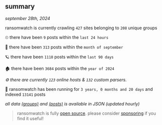 
## summary
_september 28th, 2024_

ransomwatch is currently crawling `427` sites belonging to `208` unique groups

⏲ there have been `9` posts within the `last 24 hours`

🦈 there have been `313` posts within the `month of september`

🪐 there have been `1110` posts within the `last 90 days`

🏚 there have been `3684` posts within the `year of 2024`

_⚙️ there are currently `123` online hosts & `132` custom parsers._

🦕 ransomwatch has been running for `3 years, 0 months and 20 days` and indexed `13141` posts

_all data  [(groups)](http://ransomwhat.telemetry.ltd/groups) and [(posts)](http://ransomwhat.telemetry.ltd/posts) is available in JSON (updated hourly)_

> ransomwatch is fully [open source](https://github.com/joshhighet/ransomwatch#ransomwatch--). please consider [sponsoring](https://github.com/sponsors/joshhighet) if you find it useful!
